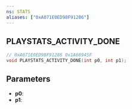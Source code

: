 ```yaml
---
ns: STATS
aliases: ["0xA071E0ED98F91286"]
---
```

## PLAYSTATS_ACTIVITY_DONE

```c
// 0xA071E0ED98F91286 0x1A66945F
void PLAYSTATS_ACTIVITY_DONE(int p0, int p1);
```

## Parameters
* **p0**: 
* **p1**: 

